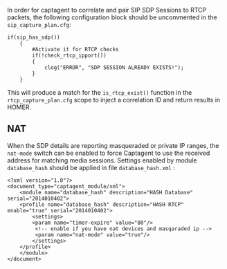 In order for captagent to correlate and pair SIP SDP Sessions to RTCP packets, the following configuration block should be uncommented in the ```sip_capture_plan.cfg```:
```
if(sip_has_sdp())
	{
		#Activate it for RTCP checks
		if(!check_rtcp_ipport())
		{
			clog("ERROR", "SDP SESSION ALREADY EXISTS!");
		}
	}
```

This will produce a match for the ```is_rtcp_exist()``` function in the ```rtcp_capture_plan.cfg``` scope to inject a correlation ID and return results in HOMER.

## NAT
When the SDP details are reporting masqueraded or private IP ranges, the ```nat-mode``` switch can be enabled to force Captagent to use the received address for matching media sessions. Settings enabled by module ```database_hash``` should be applied in file ```database_hash.xml``` :

```
<?xml version="1.0"?>
<document type="captagent_module/xml">
    <module name="database_hash" description="HASH Database" serial="2014010402">
	<profile name="database_hash" description="HASH RTCP" enable="true" serial="2014010402">
	    <settings>
		<param name="timer-expire" value="80"/>
		 <!-- enable if you have nat devices and masqaraded ip -->
		 <param name="nat-mode" value="true"/>		    
	    </settings>
	</profile>
    </module>
</document>
```
